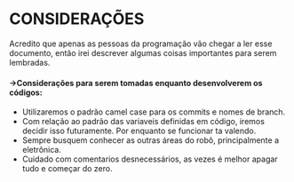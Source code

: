 # CONSIDERAÇÕES
Acredito que apenas as pessoas da programação vão chegar a ler esse documento, então irei descrever algumas coisas importantes para serem lembradas.
#### ->Considerações para serem tomadas enquanto desenvolverem os códigos:

- Utilizaremos o padrão camel case para os commits e nomes de branch.
- Com relação ao padrão das variaveis definidas em código, iremos decidir isso futuramente. Por enquanto se funcionar ta valendo.
- Sempre busquem conhecer as outras áreas do robô, principalmente a eletrônica.
- Cuidado com comentarios desnecessários, as vezes é melhor apagar tudo e começar do zero.
